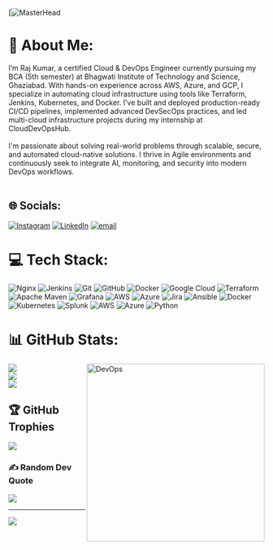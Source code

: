 [![MasterHead](https://thumbs.dreamstime.com/b/banner-devops-vector-illustration-concept-software-engineering-culture-practice-development-operation-137594571.jpg?w=1400)
# 💫 About Me:
I’m Raj Kumar, a certified Cloud & DevOps Engineer currently pursuing my BCA (5th semester) at Bhagwati Institute of Technology and Science, Ghaziabad. With hands-on experience across AWS, Azure, and GCP, I specialize in automating cloud infrastructure using tools like Terraform, Jenkins, Kubernetes, and Docker. I’ve built and deployed production-ready CI/CD pipelines, implemented advanced DevSecOps practices, and led multi-cloud infrastructure projects during my internship at CloudDevOpsHub.<br><br>I'm passionate about solving real-world problems through scalable, secure, and automated cloud-native solutions. I thrive in Agile environments and continuously seek to integrate AI, monitoring, and security into modern DevOps workflows.<br><br>


## 🌐 Socials:
[![Instagram](https://img.shields.io/badge/Instagram-%23E4405F.svg?logo=Instagram&logoColor=white)](https://instagram.com/https://www.instagram.com/rocky.raj_420/) [![LinkedIn](https://img.shields.io/badge/LinkedIn-%230077B5.svg?logo=linkedin&logoColor=white)](https://linkedin.com/in/https://www.linkedin.com/in/rajkumar-techie/) [![email](https://img.shields.io/badge/Email-D14836?logo=gmail&logoColor=white)](mailto:rajv69023@gmail.com) 

# 💻 Tech Stack:
![Nginx](https://img.shields.io/badge/nginx-%23009639.svg?style=for-the-badge&logo=nginx&logoColor=white) ![Jenkins](https://img.shields.io/badge/jenkins-%232C5263.svg?style=for-the-badge&logo=jenkins&logoColor=white) ![Git](https://img.shields.io/badge/git-%23F05033.svg?style=for-the-badge&logo=git&logoColor=white) ![GitHub](https://img.shields.io/badge/github-%23121011.svg?style=for-the-badge&logo=github&logoColor=white) ![Docker](https://img.shields.io/badge/docker-%230db7ed.svg?style=for-the-badge&logo=docker&logoColor=white) ![Google Cloud](https://img.shields.io/badge/GoogleCloud-%234285F4.svg?style=for-the-badge&logo=google-cloud&logoColor=white) ![Terraform](https://img.shields.io/badge/terraform-%235835CC.svg?style=for-the-badge&logo=terraform&logoColor=white) ![Apache Maven](https://img.shields.io/badge/Apache%20Maven-C71A36?style=for-the-badge&logo=Apache%20Maven&logoColor=white) ![Grafana](https://img.shields.io/badge/grafana-%23F46800.svg?style=for-the-badge&logo=grafana&logoColor=white) ![AWS](https://img.shields.io/badge/AWS-%23FF9900.svg?style=for-the-badge&logo=amazon-aws&logoColor=white) ![Azure](https://img.shields.io/badge/azure-%230072C6.svg?style=for-the-badge&logo=microsoftazure&logoColor=white) ![Jira](https://img.shields.io/badge/jira-%230A0FFF.svg?style=for-the-badge&logo=jira&logoColor=white) ![Ansible](https://img.shields.io/badge/ansible-%231A1918.svg?style=for-the-badge&logo=ansible&logoColor=white) ![Docker](https://img.shields.io/badge/docker-%230db7ed.svg?style=for-the-badge&logo=docker&logoColor=white) ![Kubernetes](https://img.shields.io/badge/kubernetes-%23326ce5.svg?style=for-the-badge&logo=kubernetes&logoColor=white) ![Splunk](https://img.shields.io/badge/splunk-%23000000.svg?style=for-the-badge&logo=splunk&logoColor=white) ![AWS](https://img.shields.io/badge/AWS-%23FF9900.svg?style=for-the-badge&logo=amazon-aws&logoColor=white) ![Azure](https://img.shields.io/badge/azure-%230072C6.svg?style=for-the-badge&logo=microsoftazure&logoColor=white) ![Python](https://img.shields.io/badge/python-3670A0?style=for-the-badge&logo=python&logoColor=ffdd54)


# 📊 GitHub Stats:

<img align="right" alt="DevOps" hight="350" width="350" src="https://cdn.dribbble.com/users/1162077/screenshots/3848914/programmer.gif">

![](https://github-readme-stats.vercel.app/api?username=rajv69023&theme=synthwave&hide_border=false&include_all_commits=false&count_private=false)<br/>
![](https://nirzak-streak-stats.vercel.app/?user=rajv69023&theme=synthwave&hide_border=false)<br/>
![](https://github-readme-stats.vercel.app/api/top-langs/?username=rajv69023&theme=synthwave&hide_border=false&include_all_commits=false&count_private=false&layout=compact)

## 🏆 GitHub Trophies
![](https://github-profile-trophy.vercel.app/?username=rajv69023&theme=radical&no-frame=false&no-bg=true&margin-w=4)

### ✍️ Random Dev Quote
![](https://quotes-github-readme.vercel.app/api?type=horizontal&theme=radical)

---
[![](https://visitcount.itsvg.in/api?id=rajv69023&icon=0&color=0)](https://visitcount.itsvg.in)

<!-- Proudly created with GPRM ( https://gprm.itsvg.in ) -->
